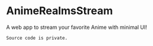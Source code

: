 # AnimeRealmsStream
A web app to stream your favorite Anime with minimal UI!

`Source code is private.`
